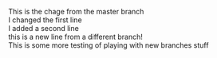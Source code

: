 This is the chage from the master branch  
I changed the first line   
I added a second line  
this is a new line from a different branch!  
This is some more testing of playing with new branches
stuff